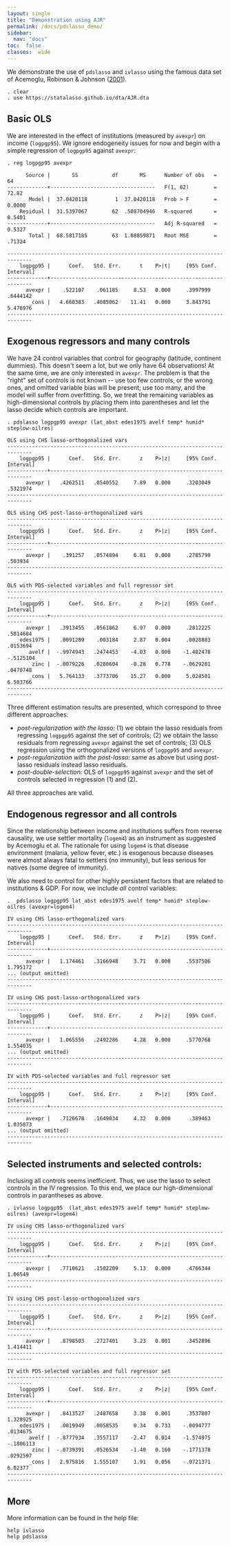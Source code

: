 ```yaml
---
layout: single
title: "Demonstration using AJR"
permalink: /docs/pdslasso_demo/
sidebar:
  nav: "docs"
toc:  false
classes:  wide
---
```


<script type="text/javascript" async
  src="https://cdn.mathjax.org/mathjax/latest/MathJax.js?config=TeX-MML-AM_CHTML">
</script>

We demonstrate the use of `pdslasso`
and `ivlasso` using the famous data set of 
Acemoglu, Robinson & Johnson ([2001](https://economics.mit.edu/files/4123)). 

	. clear
	. use https://statalasso.github.io/dta/AJR.dta


## Basic OLS

We are interested in the effect of institutions (measured by `avexpr`)
on income (`logpgp95`). We ignore endogeneity issues for now
and begin with a simple regression of `logpgp95`
against `avexpr`:

	. reg logpgp95 avexpr

	      Source |       SS           df       MS      Number of obs   =        64
	-------------+----------------------------------   F(1, 62)        =     72.82
	       Model |  37.0420118         1  37.0420118   Prob > F        =    0.0000
	    Residual |  31.5397067        62  .508704946   R-squared       =    0.5401
	-------------+----------------------------------   Adj R-squared   =    0.5327
	       Total |  68.5817185        63  1.08859871   Root MSE        =    .71324

	------------------------------------------------------------------------------
	    logpgp95 |      Coef.   Std. Err.      t    P>|t|     [95% Conf. Interval]
	-------------+----------------------------------------------------------------
	      avexpr |    .522107    .061185     8.53   0.000     .3997999    .6444142
	       _cons |   4.660383   .4085062    11.41   0.000     3.843791    5.476976
	------------------------------------------------------------------------------

## Exogenous regressors and many controls

We have 24 control variables that control for
geography (latitude, continent dummies). This doesn't seem a lot, but 
we only have 64 observations! At the same time, we are only interested in 
`avexpr`. The problem is that the "right" set of controls is not known -- 
use too few controls, or the wrong ones, and omitted variable bias will be present;
use too many, and the model will suffer from overfitting.
So, we treat the remaining variables as high-dimensional controls by
placing them into parentheses and let the lasso decide which controls are important.

	. pdslasso logpgp95 avexpr (lat_abst edes1975 avelf temp* humid* steplow-oilres)
	
	OLS using CHS lasso-orthogonalized vars
	------------------------------------------------------------------------------
	    logpgp95 |      Coef.   Std. Err.      z    P>|z|     [95% Conf. Interval]
	-------------+----------------------------------------------------------------
	      avexpr |   .4262511   .0540552     7.89   0.000     .3203049    .5321974
	------------------------------------------------------------------------------
	
	OLS using CHS post-lasso-orthogonalized vars
	------------------------------------------------------------------------------
	    logpgp95 |      Coef.   Std. Err.      z    P>|z|     [95% Conf. Interval]
	-------------+----------------------------------------------------------------
	      avexpr |    .391257   .0574894     6.81   0.000     .2785799     .503934
	------------------------------------------------------------------------------
	
	OLS with PDS-selected variables and full regressor set
	------------------------------------------------------------------------------
	    logpgp95 |      Coef.   Std. Err.      z    P>|z|     [95% Conf. Interval]
	-------------+----------------------------------------------------------------
	      avexpr |   .3913455   .0561862     6.97   0.000     .2812225    .5014684
	    edes1975 |   .0091289    .003184     2.87   0.004     .0028883    .0153694
	       avelf |  -.9974943   .2474453    -4.03   0.000    -1.482478   -.5125104
	        zinc |  -.0079226   .0280604    -0.28   0.778    -.0629201    .0470748
	       _cons |   5.764133   .3773706    15.27   0.000     5.024501    6.503766
	------------------------------------------------------------------------------

Three different estimation results are presented, which correspond to three different approaches:

- *post-regularization with the lasso:* (1) we obtain the lasso residuals from regressing `logpgp95`
 against the set of controls; (2) we obtain the lasso residuals from regressing `avexpr`
 against the set of controls; (3) OLS regression using the orthogonalized versions
 of `logpgp95` and `avexpr`.
- *post-regularization with the post-lasso:* same as above but using post-lasso residuals
instead lasso residuals.
- *post-double-selection:* OLS of `logpgp95` against `avexpr` and the set of controls
selected in regression (1) and (2).

All three approaches are valid. 

## Endogenous regressor and all controls

Since the relationship between income and institutions suffers from reverse causality, 
we use settler mortality (`logem4`) as an instrument as suggested by Acemoglu et al.
The rationale for using `logem4` is that disease environment
(malaria, yellow fever, etc.) is exogenous because diseases were
almost always fatal to settlers (no immunity), but less serious
for natives (some degree of immunity).

We also need to control for other highly persistent factors
that are related to institutions & GDP. 
For now, we include *all* control variables:

	.  pdslasso logpgp95 lat_abst edes1975 avelf temp* humid* steplow-oilres (avexpr=logem4)
	
	IV using CHS lasso-orthogonalized vars
	------------------------------------------------------------------------------
	    logpgp95 |      Coef.   Std. Err.      z    P>|z|     [95% Conf. Interval]
	-------------+----------------------------------------------------------------
	      avexpr |   1.174461   .3166948     3.71   0.000     .5537506    1.795172
	... (output omitted)
	------------------------------------------------------------------------------

	IV using CHS post-lasso-orthogonalized vars
	------------------------------------------------------------------------------
	    logpgp95 |      Coef.   Std. Err.      z    P>|z|     [95% Conf. Interval]
	-------------+----------------------------------------------------------------
	      avexpr |   1.065556   .2492286     4.28   0.000     .5770768    1.554035
	... (output omitted)
	------------------------------------------------------------------------------

	IV with PDS-selected variables and full regressor set
	------------------------------------------------------------------------------
	    logpgp95 |      Coef.   Std. Err.      z    P>|z|     [95% Conf. Interval]
	-------------+----------------------------------------------------------------
	      avexpr |   .7126678   .1649034     4.32   0.000      .389463    1.035873
	... (output omitted)
	------------------------------------------------------------------------------

## Selected instruments and selected controls:

Inclusing all controls seems inefficient. Thus, we use the lasso to select
controls in the IV regression. To this end, we place our high-dimensional controls
in parantheses as above.

	. ivlasso logpgp95  (lat_abst edes1975 avelf temp* humid* steplow-oilres) (avexpr=logem4)
	
	IV using CHS lasso-orthogonalized vars
	------------------------------------------------------------------------------
	    logpgp95 |      Coef.   Std. Err.      z    P>|z|     [95% Conf. Interval]
	-------------+----------------------------------------------------------------
	      avexpr |   .7710621   .1502209     5.13   0.000     .4766344     1.06549
	------------------------------------------------------------------------------

	IV using CHS post-lasso-orthogonalized vars
	------------------------------------------------------------------------------
	    logpgp95 |      Coef.   Std. Err.      z    P>|z|     [95% Conf. Interval]
	-------------+----------------------------------------------------------------
	      avexpr |   .8798503   .2727401     3.23   0.001     .3452896    1.414411
	------------------------------------------------------------------------------

	IV with PDS-selected variables and full regressor set
	------------------------------------------------------------------------------
	    logpgp95 |      Coef.   Std. Err.      z    P>|z|     [95% Conf. Interval]
	-------------+----------------------------------------------------------------
	      avexpr |   .8413527   .2487658     3.38   0.001     .3537807    1.328925
	    edes1975 |   .0019949   .0058535     0.34   0.733    -.0094777    .0134675
	       avelf |  -.8777934   .3557117    -2.47   0.014    -1.574975   -.1806113
	        zinc |  -.0739391   .0526534    -1.40   0.160    -.1771378    .0292597
	       _cons |   2.975816   1.555107     1.91   0.056    -.0721371     6.02377
	------------------------------------------------------------------------------
	
## More

More information can be found in the help file:

	help ivlasso
	help pdslasso
